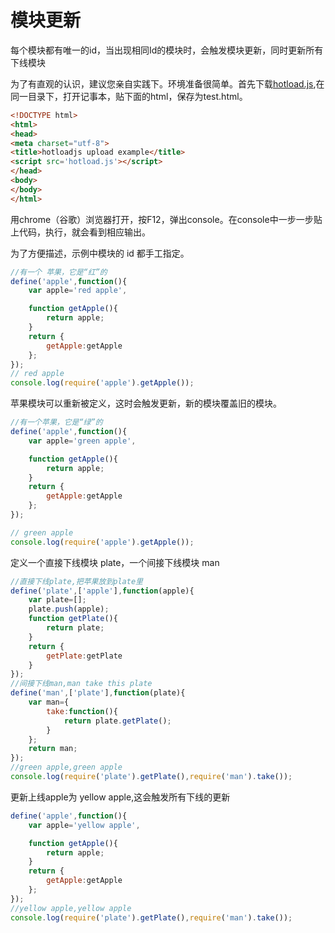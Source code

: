 # 模块更新

每个模块都有唯一的id，当出现相同Id的模块时，会触发模块更新，同时更新所有下线模块

为了有直观的认识，建议您亲自实践下。环境准备很简单。首先下载[hotload.js](https://github.com/duhongwei/hotloadjs),在同一目录下，打开记事本，贴下面的html，保存为test.html。

``` html
<!DOCTYPE html>
<html>
<head>
<meta charset="utf-8">
<title>hotloadjs upload example</title>
<script src='hotload.js'></script>
</head>
<body>
</body>
</html>
```

用chrome（谷歌）浏览器打开，按F12，弹出console。在console中一步一步贴上代码，执行，就会看到相应输出。


为了方便描述，示例中模块的 id 都手工指定。
``` js
//有一个 苹果，它是“红”的
define('apple',function(){
	var apple='red apple',

	function getApple(){
		return apple;
	}
	return {
		getApple:getApple
	};
});
// red apple
console.log(require('apple').getApple()); 
``` 

苹果模块可以重新被定义，这时会触发更新，新的模块覆盖旧的模块。

``` js
//有一个苹果，它是“绿”的
define('apple',function(){
	var apple='green apple',

	function getApple(){
		return apple;
	}
	return {
		getApple:getApple
	};
});

// green apple
console.log(require('apple').getApple());
```

定义一个直接下线模块 plate，一个间接下线模块 man

``` js
//直接下线plate,把苹果放到plate里	
define('plate',['apple'],function(apple){
	var plate=[];
	plate.push(apple);
	function getPlate(){
		return plate;
	}
	return {
		getPlate:getPlate
	}
});
//间接下线man,man take this plate
define('man',['plate'],function(plate){
	var man={
		take:function(){
			return plate.getPlate();
		}
	};
	return man;
});
//green apple,green apple
console.log(require('plate').getPlate(),require('man').take());
```

更新上线apple为 yellow apple,这会触发所有下线的更新

``` js
define('apple',function(){
	var apple='yellow apple',

	function getApple(){
		return apple;
	}
	return {
		getApple:getApple
	};
});
//yellow apple,yellow apple
console.log(require('plate').getPlate(),require('man').take());
```



